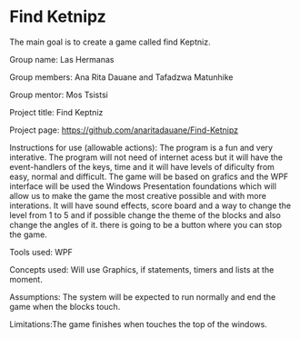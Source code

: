 # Find Ketnipz
The main goal is to create  a game called find Keptniz.

Group name: Las Hermanas 

Group members: Ana Rita Dauane and Tafadzwa Matunhike

Group mentor: Mos Tsistsi

Project title: Find Keptniz

Project page: https://github.com/anaritadauane/Find-Ketnipz

Instructions for use (allowable actions): The program is a fun and very interative. The program will not need of internet acess but it will have the event-handlers of the keys, time and it will have levels of dificulty from easy, normal and difficult. The game will be based on grafics and the WPF interface will be used the Windows Presentation foundations which will allow us to make the game the most creative possible and with more interations. It will have sound effects, score board and a way to change the level from 1 to 5 and if possible change the theme of the blocks and also change the angles of it. there is going to be a button where you can stop the game. 

Tools used: WPF

Concepts used: Will   use Graphics, if statements, timers and lists at the moment.

Assumptions: The system will be expected to run normally and end the game when the blocks touch.

Limitations:The game finishes when touches the top of the windows.
